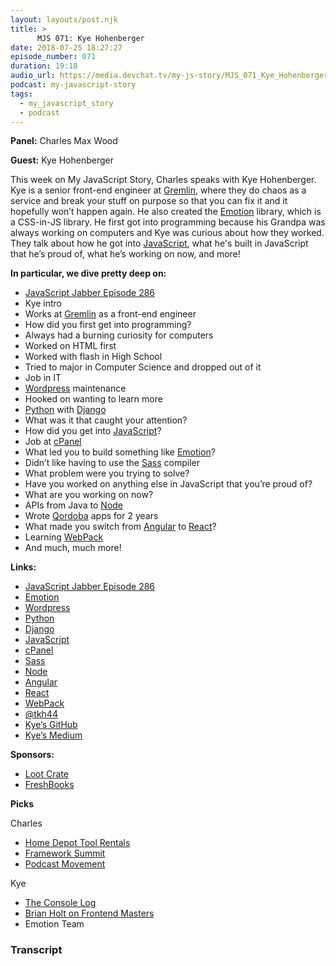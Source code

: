 ```yaml
---
layout: layouts/post.njk
title: >
      MJS 071: Kye Hohenberger
date: 2018-07-25 18:27:27
episode_number: 071
duration: 19:18
audio_url: https://media.devchat.tv/my-js-story/MJS_071_Kye_Hohenberger.mp3
podcast: my-javascript-story
tags: 
  - my_javascript_story
  - podcast
---
```


 **Panel:** Charles Max Wood

**Guest:** Kye Hohenberger

This week on My JavaScript Story, Charles speaks with Kye Hohenberger. Kye is a senior front-end engineer at [Gremlin](https://www.gremlin.com/), where they do chaos as a service and break your stuff on purpose so that you can fix it and it hopefully won’t happen again. He also created the [Emotion](https://emotion.sh/) library, which is a CSS-in-JS library. He first got into programming because his Grandpa was always working on computers and Kye was curious about how they worked. They talk about how he got into [JavaScript](https://www.javascript.com/), what he's built in JavaScript that he’s proud of, what he’s working on now, and more!

**In particular, we dive pretty deep on:**

- [JavaScript Jabber Episode 286](https://devchat.tv/js-jabber/jsj-286-creating-css-js-library-scratch-emotion-kye-hohenberger)
- Kye intro
- Works at [Gremlin](https://www.gremlin.com/) as a front-end engineer
- How did you first get into programming?
- Always had a burning curiosity for computers
- Worked on HTML first
- Worked with flash in High School
- Tried to major in Computer Science and dropped out of it
- Job in IT
- [Wordpress](https://wordpress.com/) maintenance
- Hooked on wanting to learn more
- [Python](https://www.python.org/) with [Django](https://www.djangoproject.com/)
- What was it that caught your attention?
- How did you get into [JavaScript](https://www.javascript.com/)?
- Job at [cPanel](https://cpanel.com/)
- What led you to build something like [Emotion](https://emotion.sh/)?
- Didn’t like having to use the [Sass](https://sass-lang.com/install) compiler
- What problem were you trying to solve?
- Have you worked on anything else in JavaScript that you’re proud of?
- What are you working on now?
- APIs from Java to [Node](https://nodejs.org/en/)
- Wrote [Qordoba](https://qordoba.com/) apps for 2 years
- What made you switch from [Angular](https://angular.io/) to [React](https://reactjs.org/)?
- Learning [WebPack](https://webpack.js.org/)
- And much, much more!

**Links:**

- [JavaScript Jabber Episode 286](https://devchat.tv/js-jabber/jsj-286-creating-css-js-library-scratch-emotion-kye-hohenberger)
- [Emotion](https://emotion.sh/)
- [Wordpress](https://wordpress.com/)
- [Python](https://www.python.org/)
- [Django](https://www.djangoproject.com/)
- [JavaScript](https://www.javascript.com/)
- [cPanel](https://cpanel.com/)
- [Sass](https://sass-lang.com/install)
- [Node](https://nodejs.org/en/)
- [Angular](https://angular.io/)
- [React](https://reactjs.org/)
- [WebPack](https://webpack.js.org/)
- [@tkh44](https://twitter.com/tkh44?lang=en)
- [Kye’s GitHub](https://github.com/tkh44)
- [Kye’s Medium](https://medium.com/@tkh44)

**Sponsors:**

- [Loot Crate](https://www.lootcrate.com/)
- [FreshBooks](https://www.freshbooks.com/invoice?ref=11731&utm_source=pbm&utm_medium=affiliate-program&utm_influencer=419364&utm_campaign=podcast-influencers)

**Picks**

Charles

- [Home Depot Tool Rentals](https://www.homedepot.com/c/tool_and_truck_rental)
- [Framework Summit](https://www.frameworksummit.com/)
- [Podcast Movement](https://podcastmovement.com//)

Kye

- [The Console Log](https://theconsolelog.com/)
- [Brian Holt on Frontend Masters](https://frontendmasters.com/teachers/brian-holt/)
- Emotion Team


### Transcript


